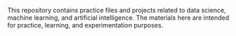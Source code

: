 This repository contains practice files and projects related to data science, machine learning, and artificial intelligence. The materials here are intended for practice, learning, and experimentation purposes.
